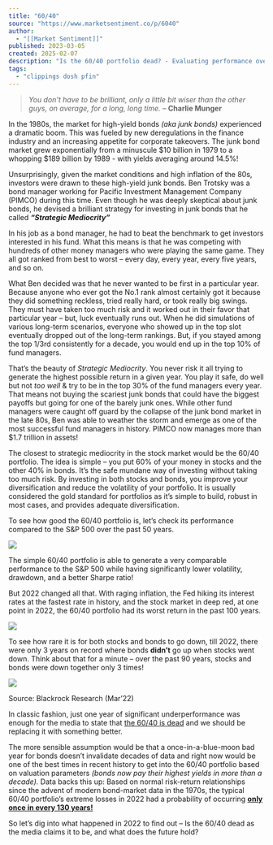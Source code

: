 ```yaml
---
title: "60/40"
source: "https://www.marketsentiment.co/p/6040"
author:
  - "[[Market Sentiment]]"
published: 2023-03-05
created: 2025-02-07
description: "Is the 60/40 portfolio dead? - Evaluating performance over the last 50 years"
tags:
  - "clippings dosh pfin"
---
```

> *You don't have to be brilliant, only a little bit wiser than the other guys, on average, for a long, long time.* – **Charlie Munger**

In the 1980s, the market for high-yield bonds *(aka junk bonds)* experienced a dramatic boom. This was fueled by new deregulations in the finance industry and an increasing appetite for corporate takeovers. The junk bond market grew exponentially from a minuscule $10 billion in 1979 to a whopping $189 billion by 1989 - with yields averaging around 14.5%!

Unsurprisingly, given the market conditions and high inflation of the 80s, investors were drawn to these high-yield junk bonds. Ben Trotsky was a bond manager working for Pacific Investment Management Company (PIMCO) during this time. Even though he was deeply skeptical about junk bonds, he devised a brilliant strategy for investing in junk bonds that he called ***“Strategic Mediocrity”***

In his job as a bond manager, he had to beat the benchmark to get investors interested in his fund. What this means is that he was competing with hundreds of other money managers who were playing the same game. They all got ranked from best to worst – every day, every year, every five years, and so on.

What Ben decided was that he never wanted to be first in a particular year. Because anyone who ever got the No.1 rank almost certainly got it because they did something reckless, tried really hard, or took really big swings. They must have taken too much risk and it worked out in their favor that particular year – but, luck eventually runs out. When he did simulations of various long-term scenarios, everyone who showed up in the top slot eventually dropped out of the long-term rankings. But, if you stayed among the top 1/3rd consistently for a decade, you would end up in the top 10% of fund managers.

That’s the beauty of *Strategic Mediocrity*. You never risk it all trying to generate the highest possible return in a given year. You play it safe, do well but not *too well* & try to be in the top 30% of the fund managers every year. That means not buying the scariest junk bonds that could have the biggest payoffs but going for one of the barely junk ones. While other fund managers were caught off guard by the collapse of the junk bond market in the late 80s, Ben was able to weather the storm and emerge as one of the most successful fund managers in history. PIMCO now manages more than $1.7 trillion in assets!

The closest to strategic mediocrity in the stock market would be the 60/40 portfolio. The idea is simple – you put 60% of your money in stocks and the other 40% in bonds. It’s the safe mundane way of investing without taking too much risk. By investing in both stocks and bonds, you improve your diversification and reduce the volatility of your portfolio. It is usually considered the gold standard for portfolios as it’s simple to build, robust in most cases, and provides adequate diversification.

To see how good the 60/40 portfolio is, let’s check its performance compared to the S&P 500 over the past 50 years.

![](https://substackcdn.com/image/fetch/w_1456,c_limit,f_auto,q_auto:good,fl_progressive:steep/https%3A%2F%2Fsubstack-post-media.s3.amazonaws.com%2Fpublic%2Fimages%2F588b03a6-dad9-4b42-b611-900eeb3ce884_867x185.png)

The simple 60/40 portfolio is able to generate a very comparable performance to the S&P 500 while having significantly lower volatility, drawdown, and a better Sharpe ratio!

But 2022 changed all that. With raging inflation, the Fed hiking its interest rates at the fastest rate in history, and the stock market in deep red, at one point in 2022, the 60/40 portfolio had its worst return in the past 100 years.

![](https://substackcdn.com/image/fetch/w_1456,c_limit,f_auto,q_auto:good,fl_progressive:steep/https%3A%2F%2Fsubstack-post-media.s3.amazonaws.com%2Fpublic%2Fimages%2Fc61e1eb3-4191-4753-b321-5d11065793c0_700x532.jpeg)

To see how rare it is for both stocks and bonds to go down, till 2022, there were only 3 years on record where bonds **didn’t** go up when stocks went down. Think about that for a minute – over the past 90 years, stocks and bonds were down together only 3 times!

![](https://substackcdn.com/image/fetch/w_1456,c_limit,f_auto,q_auto:good,fl_progressive:steep/https%3A%2F%2Fsubstack-post-media.s3.amazonaws.com%2Fpublic%2Fimages%2Fa8dda263-1d22-4b57-856a-3bae279a5622_840x582.png)

Source: Blackrock Research (Mar’22)

In classic fashion, just one year of significant underperformance was enough for the media to state that [the 60/40 is dead](https://www.wsj.com/articles/investment-retirement-stocks-bonds-market-11668015638) and we should be replacing it with something better.

The more sensible assumption would be that a once-in-a-blue-moon bad year for bonds doesn’t invalidate decades of data and right now would be one of the best times in recent history to get into the 60/40 portfolio based on valuation parameters *(bonds now pay their highest yields in more than a decade).* Data backs this up: Based on normal risk-return relationships since the advent of modern bond-market data in the 1970s, the typical 60/40 portfolio’s extreme losses in 2022 had a probability of occurring **[only once in every 130 years!](https://www.wsj.com/articles/asset-allocation-60-40-portfolio-11673020720)**

So let’s dig into what happened in 2022 to find out – Is the 60/40 dead as the media claims it to be, and what does the future hold?
